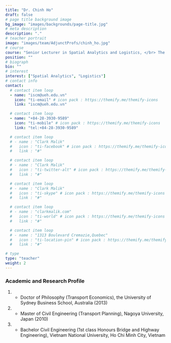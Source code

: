 ```yaml
---
title: "Dr. Chinh Ho"
draft: false
# page title background image
bg_image: "images/backgrounds/page-title.jpg"
# meta description
description: "."
# teacher portrait
image: "images/team/AdjunctProfs/chinh_ho.jpg"
# course
course: "Senior Lecturer in Spatial Analytics and Logistics, </br> The University of Sydney, Australia"
position: ""
# biograph
bio: ""
# interest
interest: ["Spatial Analytics", "Logistics"]
# contact info
contact:
  # contact item loop
  - name: "iscm@ueh.edu.vn"
    icon: "ti-email" # icon pack : https://themify.me/themify-icons
    link: "iscm@ueh.edu.vn"

  # contact item loop
  - name: "+84-28-3930-9589"
    icon: "ti-mobile" # icon pack : https://themify.me/themify-icons
    link: "tel:+84-28-3930-9589"

  # contact item loop
  # - name : "Clark Malik"
  #   icon : "ti-facebook" # icon pack : https://themify.me/themify-icons
  #   link : "#"

  # contact item loop
  # - name : "Clark Malik"
  #   icon : "ti-twitter-alt" # icon pack : https://themify.me/themify-icons
  #   link : "#"

  # contact item loop
  # - name : "Clark Malik"
  #   icon : "ti-skype" # icon pack : https://themify.me/themify-icons
  #   link : "#"

  # contact item loop
  # - name : "clarkmalik.com"
  #   icon : "ti-world" # icon pack : https://themify.me/themify-icons
  #   link : "#"

  # contact item loop
  # - name : "1313 Boulevard Cremazie,Quebec"
  #   icon : "ti-location-pin" # icon pack : https://themify.me/themify-icons
  #   link : "#"

# type
type: "teacher"
weight: 2
---
```


### Academic and Research Profile

1. - Doctor of Philosophy (Transport Economics), the University of Sydney Business School, Australia (2013)
2. - Master of Civil Engineering (Transport Planning), Nagoya University, Japan (2010)
3. - Bachelor Civil Engineering (1st class Honours Bridge and Highway Engineering), Vietnam National University, Ho Chi Minh City, Vietnam

<!-- ### More Information about Dr. Ho Chinh can be found [here](https://www.sydney.edu.au/AcademicProfiles/profile/resource?urlid=quoc.ho&type=cv). -->
